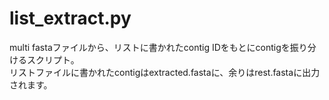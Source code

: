 # list_extract.py

multi fastaファイルから、リストに書かれたcontig IDをもとにcontigを振り分けるスクリプト。  
リストファイルに書かれたcontigはextracted.fastaに、余りはrest.fastaに出力されます。
